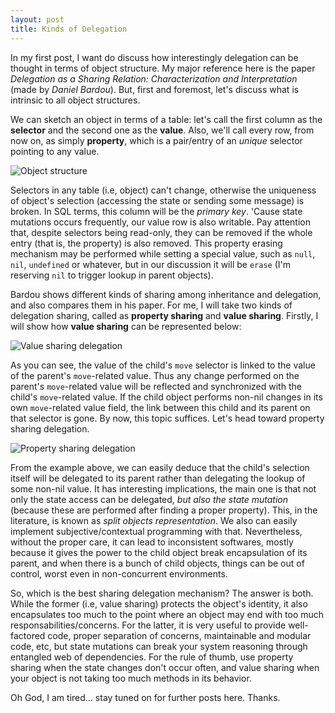 ```yaml
---
layout: post
title: Kinds of Delegation
---
```


  In my first post, I want do discuss how interestingly delegation can be thought in terms of object structure. My major
reference here is the paper _Delegation as a Sharing Relation: Characterization and Interpretation_ (made by
_Daniel Bardou_). But, first and foremost, let's discuss what is intrinsic to all object structures.

  We can sketch an object in terms of a table: let's call the first column as the **selector** and the second one as
the **value**. Also, we'll call every row, from now on, as simply **property**, which is a pair/entry of an
_unique_ selector pointing to any value.

![Object structure](https://raw.githubusercontent.com/marcoonroad/marcoonroad.github.io/master/_posts/kinds-of-delegation-object-structure.jpg)

  Selectors in any table (i.e, object) can't change, otherwise the uniqueness of object's selection (accessing the
state or sending some message) is broken. In SQL terms, this column will be the _primary key_. 'Cause state mutations
occurs frequently, our value row is also writable. Pay attention that, despite selectors being read-only, they can be
removed if the whole entry (that is, the property) is also removed. This property erasing mechanism may be performed
while setting a special value, such as `null`, `nil`, `undefined` or whatever, but in our discussion it will be
`erase` (I'm reserving `nil` to trigger lookup in parent objects).

  Bardou shows different kinds of sharing among inheritance and delegation, and also compares them in his paper. For
me, I will take two kinds of delegation sharing, called as **property sharing** and **value sharing**. Firstly, I
will show how **value sharing** can be represented below:

![Value sharing delegation](https://raw.githubusercontent.com/marcoonroad/marcoonroad.github.io/master/_posts/kinds-of-delegation-value-delegation.jpg)

  As you can see, the value of the child's `move` selector is linked to the value of the parent's `move`-related
value. Thus any change performed on the parent's `move`-related value will be reflected and synchronized with the
child's `move`-related value. If the child object performs non-nil changes in its own `move`-related value field, the
link between this child and its parent on that selector is gone. By now, this topic suffices. Let's head toward
property sharing delegation.

![Property sharing delegation](https://raw.githubusercontent.com/marcoonroad/marcoonroad.github.io/master/_posts/kinds-of-delegation-property-delegation.jpg)

  From the example above, we can easily deduce that the child's selection itself will be delegated to its parent
rather than delegating the lookup of some non-nil value. It has interesting implications, the main one is that not
only the state access can be delegated, _but also the state mutation_ (because these are performed after finding a
proper property). This, in the literature, is known as _split objects representation_. We also can easily implement
subjective/contextual programming with that. Nevertheless, without the proper care, it can lead to inconsistent
softwares, mostly because it gives the power to the child object break encapsulation of its parent, and when there
is a bunch of child objects, things can be out of control, worst even in non-concurrent environments.

  So, which is the best sharing delegation mechanism? The answer is both. While the former (i.e, value sharing) protects
the object's identity, it also encapsulates too much to the point where an object may end with too much
responsabilities/concerns. For the latter, it is very useful to provide well-factored code, proper separation of
concerns, maintainable and modular code, etc, but state mutations can break your system reasoning through entangled
web of dependencies. For the rule of thumb, use property sharing when the state changes don't occur often, and value
sharing when your object is not taking too much methods in its behavior.

  Oh God, I am tired... stay tuned on for further posts here. Thanks.

